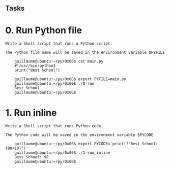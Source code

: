## Tasks
# 0. Run Python file

	Write a Shell script that runs a Python script.

	The Python file name will be saved in the environment variable $PYFILE

		guillaume@ubuntu:~/py/0x00$ cat main.py 
		#!/usr/bin/python3
		print("Best School")

		guillaume@ubuntu:~/py/0x00$ export PYFILE=main.py
		guillaume@ubuntu:~/py/0x00$ ./0-run
		Best School
		guillaume@ubuntu:~/py/0x00$

# 1. Run inline

	Write a Shell script that runs Python code.

	The Python code will be saved in the environment variable $PYCODE

		guillaume@ubuntu:~/py/0x00$ export PYCODE='print(f"Best School: {88+10}")'
		guillaume@ubuntu:~/py/0x00$ ./1-run_inline 
		Best School: 98
		guillaume@ubuntu:~/py/0x00$
